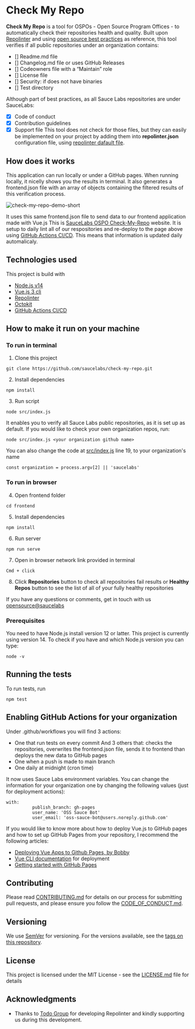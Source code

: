# Check My Repo

**Check My Repo** is a tool for OSPOs - Open Source Program Offices - to automatically check their repositories health and quality.
Built upon [Repolinter](https://github.com/todogroup/repolinter) and using [open source best practices](https://opensource.guide/building-community/) as reference, this tool verifies if all public repositories under an organization contains:

- [] Readme.md file
- [] Changelog.md file or uses GitHub Releases
- [] Codeowners file with a “Maintain” role
- [] License file
- [] Security: if does not have binaries
- [] Test directory

Although part of best practices, as all Sauce Labs repositories are under SauceLabs:

- [x] Code of conduct
- [x] Contribution guidelines
- [x] Support file
      This tool does not check for those files, but they can easily be implemented on your project by adding them into **repolinter.json** configuration file, using [repolinter dafault file](https://github.com/todogroup/repolinter/blob/master/rulesets/default.json).

## How does it works

This application can run locally or under a GitHub pages. 
When running locally, it nicelly shows you the results in terminal. It also generates a frontend.json file with an array of objects containing the filtered results of this verification process. 

![check-my-repo-demo-short](https://user-images.githubusercontent.com/7980624/105194003-72aaed00-5b39-11eb-9643-9bfef5dc2d8a.gif)

It uses this same frontend.json file to send data to our frontend application made with Vue.js
This is [SauceLabs OSPO Check-My-Repo](https://opensource.saucelabs.com/check-my-repo/) website.
It is setup to daily lint all of our respositories and re-deploy to the page above using [GitHub Actions CI/CD](https://github.com/features/actions). This means that information is updated daily automalicaly.

## Technologies used

This project is build with

- [Node.js v14](https://nodejs.org/en/)
- [Vue.js 3 cli](https://v3.vuejs.org/)
- [Repolinter](https://www.npmjs.com/package/repolinter)
- [Octokit](https://www.npmjs.com/package/@octokit/rest)
- [GitHub Actions CI/CD](https://github.com/features/actions)

## How to make it run on your machine

### To run in terminal

1. Clone this project

```
git clone https://github.com/saucelabs/check-my-repo.git
```

2. Install dependencies

```
npm install
```

3. Run script

```
node src/index.js
```

It enables you to verify all Sauce Labs public repositories, as it is set up as default.
If you would like to check your own organization repos, run:

```
node src/index.js <your organization github name>
```

You can also change the code at [src/index.js](https://github.com/saucelabs/check-my-repo/blob/main/src/index.js) line 19, to your organization's name

```
const organization = process.argv[2] || 'saucelabs'
```

### To run in browser

4. Open frontend folder

```
cd frontend
```

5. Install dependencies
```
npm install
```

6. Run server

```
npm run serve
```

7. Open in browser network link provided in terminal

```
Cmd + click
```

8. Click **Repositories** button to check all repositories fail results or **Healthy Repos** button to see the list of all of your fully healthy repositories

If you have any questions or comments, get in touch with us [opensource@saucelabs](mailto:opensource@saucelabs.com)

### Prerequisites

You need to have Node.js install version 12 or latter.
This project is currently using version 14.
To check if you have and which Node.js version you can type:

```
node -v
```

## Running the tests

To run tests, run

```
npm test
```

## Enabling GitHub Actions for your organization

Under .github/workflows you will find 3 actions:
- One that run tests on every commit 
And 3 others that: checks the repositories, overwrites the frontend.json file, sends it to frontend than deploys the new data to GitHub pages
- One when a push is made to main branch
- One daily at midnight (cron time)

It now uses Sauce Labs environment variables.
You can change the information for your organization one by changing the following values (just for deployment actions):

```
with:
          publish_branch: gh-pages
          user_name: 'OSS Sauce Bot'
          user_email: 'oss-sauce-bot@users.noreply.github.com'
```

If you would like to know more about how to deploy Vue.js to GitHub pages and how to set up GitHub Pages from your repository, I recommend the following articles:
- [Deploying Vue Apps to Github Pages, by Bobby](https://medium.com/swlh/deploy-vue-app-to-github-pages-2ada48d7397e)
- [Vue CLI documentation](https://cli.vuejs.org/guide/deployment.html#general-guidelines) for deployment
- [Getting started with GitHub Pages](https://docs.github.com/en/github/working-with-github-pages/getting-started-with-github-pages)

## Contributing

Please read [CONTRIBUTING.md](CONTRIBUTING.md) for details on our process for submitting pull requests, and please ensure you follow the [CODE_OF_CONDUCT.md](CODE_OF_CONDUCT.md).

## Versioning

We use [SemVer](http://semver.org/) for versioning. For the versions available, see the [tags on this repository](https://github.com/saucelabs/check-my-repo).

## License

This project is licensed under the MIT License - see the [LICENSE.md](LICENSE.md) file for details

## Acknowledgments

- Thanks to [Todo Group](https://todogroup.org/) for developing Repolinter and kindly supporting us during this development.
